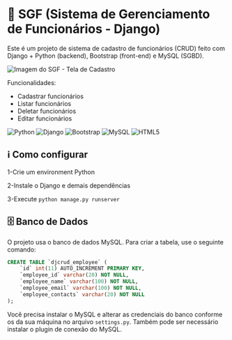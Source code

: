 # 👷 SGF (Sistema de Gerenciamento de Funcionários - Django)

Este é um projeto de sistema de cadastro de funcionários (CRUD) feito com Django + Python (backend), Bootstrap (front-end) e MySQL (SGBD).

![Imagem do SGF - Tela de Cadastro](https://andrewnationdev.vercel.app/sgf_crud.png)

Funcionalidades:
- Cadastrar funcionários
- Listar funcionários
- Deletar funcionários
- Editar funcionários

![Python](https://img.shields.io/badge/python-3670A0?style=for-the-badge&logo=python&logoColor=ffdd54)
![Django](https://img.shields.io/badge/django-%23092E20.svg?style=for-the-badge&logo=django&logoColor=white)
![Bootstrap](https://img.shields.io/badge/bootstrap-%238511FA.svg?style=for-the-badge&logo=bootstrap&logoColor=white)
![MySQL](https://img.shields.io/badge/mysql-4479A1.svg?style=for-the-badge&logo=mysql&logoColor=white)
![HTML5](https://img.shields.io/badge/html5-%23E34F26.svg?style=for-the-badge&logo=html5&logoColor=white)

## ℹ Como configurar

1-Crie um environment Python

2-Instale o Django e demais dependências

3-Execute `python manage.py runserver`

## 🗄 Banco de Dados

O projeto usa o banco de dados MySQL. Para criar a tabela, use o seguinte comando:

```sql
CREATE TABLE `djcrud_employee` (
    `id` int(11) AUTO_INCREMENT PRIMARY KEY,
    `employee_id` varchar(20) NOT NULL,
    `employee_name` varchar(100) NOT NULL,
    `employee_email` varchar(100) NOT NULL,
    `employee_contacts` varchar(20) NOT NULL
);
```

Você precisa instalar o MySQL e alterar as credenciais do banco conforme os da sua máquina no arquivo `settings.py`. Também pode ser necessário instalar o plugin de conexão do MySQL.